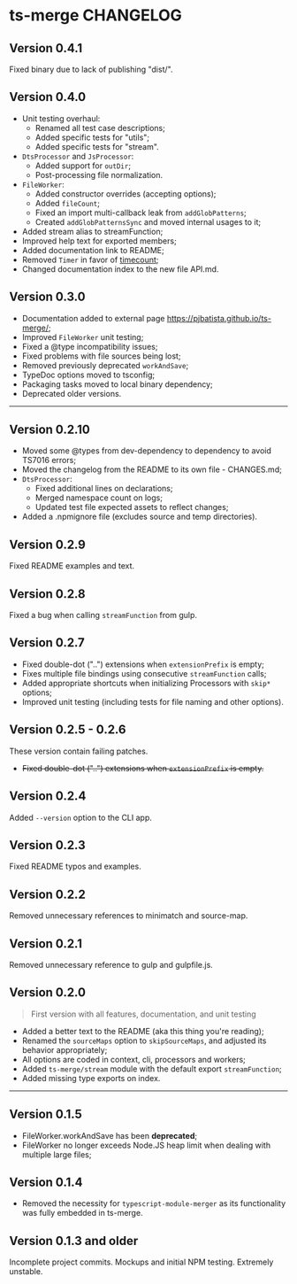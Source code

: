 # ts-merge CHANGELOG

## Version 0.4.1

Fixed binary due to lack of publishing "dist/".

## Version 0.4.0

- Unit testing overhaul:
  - Renamed all test case descriptions;
  - Added specific tests for "utils";
  - Added specific tests for "stream".
- `DtsProcessor` and `JsProcessor`:
  - Added support for `outDir`;
  - Post-processing file normalization.
- `FileWorker`:
  - Added constructor overrides (accepting options);
  - Added `fileCount`;
  - Fixed an import multi-callback leak from `addGlobPatterns`;
  - Created `addGlobPatternsSync` and moved internal usages to it;
- Added stream alias to streamFunction;
- Improved help text for exported members;
- Added documentation link to README;
- Removed `Timer` in favor of [timecount](https://github.com/pjbatista/timecount);
- Changed documentation index to the new file API.md.

## Version 0.3.0

- Documentation added to external page https://pjbatista.github.io/ts-merge/;
- Improved `FileWorker` unit testing;
- Fixed a @type incompatibility issues;
- Fixed problems with file sources being lost;
- Removed previously deprecated `workAndSave`;
- TypeDoc options moved to tsconfig;
- Packaging tasks moved to local binary dependency;
- Deprecated older versions.

---

## Version 0.2.10

- Moved some @types from dev-dependency to dependency to avoid TS7016 errors;
- Moved the changelog from the README to its own file - CHANGES.md;
- `DtsProcessor`:
  - Fixed additional lines on declarations;
  - Merged namespace count on logs;
  - Updated test file expected assets to reflect changes;
- Added a .npmignore file (excludes source and temp directories).

## Version 0.2.9

Fixed README examples and text.

## Version 0.2.8

Fixed a bug when calling `streamFunction` from gulp.

## Version 0.2.7

- Fixed double-dot ("..") extensions when `extensionPrefix` is empty;
- Fixes multiple file bindings using consecutive `streamFunction` calls;
- Added appropriate shortcuts when initializing Processors with `skip*` options;
- Improved unit testing (including tests for file naming and other options).

## Version 0.2.5 - 0.2.6

These version contain failing patches.
- <strike>Fixed double-dot ("..") extensions when `extensionPrefix` is empty.</strike>

## Version 0.2.4

Added `--version` option to the CLI app.

## Version 0.2.3

Fixed README typos and examples.

## Version 0.2.2

Removed unnecessary references to minimatch and source-map.

## Version 0.2.1

Removed unnecessary reference to gulp and gulpfile.js.

## Version 0.2.0

> First version with all features, documentation, and unit testing

- Added a better text to the README (aka this thing you're reading);
- Renamed the `sourceMaps` option to `skipSourceMaps`, and adjusted its behavior appropriately;
- All options are coded in context, cli, processors and workers;
- Added `ts-merge/stream` module with the default export `streamFunction`;
- Added missing type exports on index.

---

## Version 0.1.5

- FileWorker.workAndSave has been **deprecated**;
- FileWorker no longer exceeds Node.JS heap limit when dealing with multiple large files;

## Version 0.1.4

- Removed the necessity for `typescript-module-merger` as its functionality was fully embedded in ts-merge.

## Version 0.1.3 and older

Incomplete project commits. Mockups and initial NPM testing. Extremely unstable.
